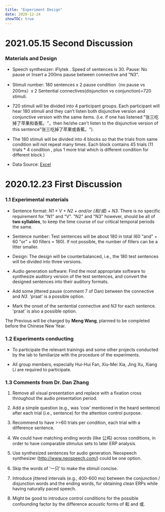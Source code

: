 ```yaml
---
title: "Experiment Design"
date: 2020-12-24
showTOC: true
---
```


# 2021.05.15 Second Discussion

### Materials and Design

- Speech synthesizer: iFlytek . Speed of sentences is 30. Pause: No pause or Insert a 200ms pause between connective and "N3".

- Stimuli number: 180 sentences x 2 pause condition（no pause vs 200ms）x 2 Sentential connectives(disjunction vs conjunction)=720 stimuli.

- 720 stimuli will be divided into 4 participant groups. Each participant will hear 180 stimuli and they can't listen both disjunctive version and conjunctive version with the same items. (i.e. if one has listened "张三吃掉了苹果和香蕉。"，then he/she can't listen to the disjunctive version of this sentence"张三吃掉了苹果或香蕉。").

- The 180 stimuli will be divided into 4 blocks so that the trials from same condition will not repeat many times. Each block contains 45 trials (11 trials * 4 condition , plus 1 more trial which is different condition for different block.)

- Data Source: [Excel](../Supporting_Information/2021-05-15-trials.xlsx)

# 2020.12.23 First Discussion

### 1.1 Experimental materials

- Sentence format: _N1 + V + N2 + and/or (和/或) + N3_. There is no specific requirement for "N1" and "V". "N2" and "N3" however, should be all of __two syllables__, to keep the time course of our critical temporal periods the same.

- Sentence number: Test sentences will be about 180 in total (60 "and" + 60 "or" + 60 fillers = 180). If not possible, the number of fillers can be a litter smaller.

- Design: The design will be counterbalanced, i.e., the 180 test sentences will be divided into three versions.

- Audio generation software: Find the most appropriate software to synthesize auditory version of the test sentences, and convert the designed sentences into their auditory formats.

- Add some jittered pause (comment 7 of Dan) between the connective and _N3_. 'praat' is a possible option.

- Mark the onset of the sentential connective and _N3_ for each sentence. 'praat' is also a possible option.

The Previous will be charged by **Meng Wang**, planned to be completed before the Chinese New Year.

### 1.2 Experiments conducting

- To participate the relevant trainings and some other projects conducted by the lab to familiarize with the procedure of the experiments.

- All group members, especially Hui-Hui Fan, Xiu-Mei Xia, Jing Xu, Xiang Li are required to participate.

### 1.3 Comments from Dr. Dan Zhang

1. Remove all visual presentation and replace with a fixation cross throughout the audio presentation period.

2. Add a simple question (e.g., was ‘cow’ mentioned in the heard sentence) after each trial (i.e., sentence) for the attention control purpose.

3. Recommend to have >=60 trials per condition, each trial with a difference sentence. 

4. We could have matching ending words (like 公鸡) across conditions, in order to have comparable stimulus sets to later ERP analysis.

5. Use synthesized sentences for audio generation. Neospeech synthesizer (http://www.neospeech.com/) could be one option.

6. Skip the words of ‘一只’ to make the stimuli concise.

7. Introduce jittered intervals (e.g., 400-600 ms) between the conjunction / disjunction words and the ending words, for obtaining clean ERPs while having naturally paced speech.

8. Might be good to introduce control conditions for the possible confounding factor by the difference acoustic forms of 和 and 或.
